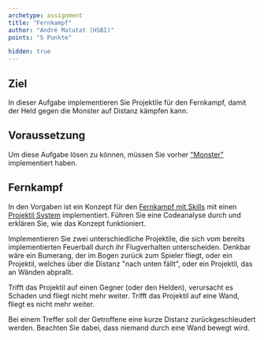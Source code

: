 ```yaml
---
archetype: assignment
title: "Fernkampf"
author: "André Matutat (HSBI)"
points: "5 Punkte"

hidden: true
---
```


## Ziel

In dieser Aufgabe implementieren Sie Projektile für den Fernkampf, damit der Held gegen die
Monster auf Distanz kämpfen kann.

## Voraussetzung

Um diese Aufgabe lösen zu können, müssen Sie vorher
["Monster"](tasknpc-monster.md) implementiert haben.

## Fernkampf

In den Vorgaben ist ein Konzept für den
[Fernkampf mit Skills](https://github.com/Dungeon-CampusMinden/Dungeon/tree/master/game/src/ecs/components/skill)
mit einen
[Projektil System](https://github.com/Dungeon-CampusMinden/Dungeon/blob/master/game/src/ecs/systems/ProjectileSystem.java)
implementiert. Führen Sie eine Codeanalyse durch und erklären Sie, wie das Konzept
funktioniert.

Implementieren Sie zwei unterschiedliche Projektile, die sich vom bereits implementierten
Feuerball durch ihr Flugverhalten unterscheiden. Denkbar wäre ein Bumerang, der im Bogen
zurück zum Spieler fliegt, oder ein Projektil, welches über die Distanz "nach unten fällt",
oder ein Projektil, das an Wänden abprallt.

Trifft das Projektil auf einen Gegner (oder den Helden), verursacht es Schaden und fliegt
nicht mehr weiter. Trifft das Projektil auf eine Wand, fliegt es nicht mehr weiter.

Bei einem Treffer soll der Getroffene eine kurze Distanz zurückgeschleudert werden. Beachten
Sie dabei, dass niemand durch eine Wand bewegt wird.
